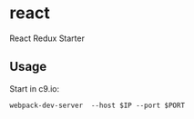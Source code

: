 # react

React Redux Starter

## Usage

Start in c9.io:
```
webpack-dev-server  --host $IP --port $PORT
```